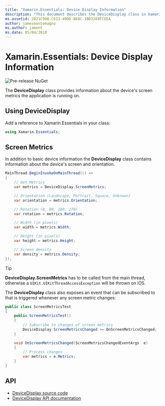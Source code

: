 ```yaml
---
title: "Xamarin.Essentials: Device Display Information"
description: "This document describes the DeviceDisplay class in Xamarin.Essentials, which provides screen metrics for the device on which the application is running."
ms.assetid: 2821C908-C613-490D-8E8C-1BD3269FCEEA
author: jamesmontemagno
ms.author: jamont
ms.date: 05/04/2018
---
```


# Xamarin.Essentials: Device Display Information

![Pre-release NuGet](~/media/shared/pre-release.png)

The **DeviceDisplay** class provides information about the device's screen metrics the application is running on.

## Using DeviceDisplay

Add a reference to Xamarin.Essentials in your class:

```csharp
using Xamarin.Essentials;
```

## Screen Metrics

In addition to basic device information the **DeviceDisplay** class contains information about the device's screen and orientation.

```csharp
MainThread.BeginInvokeOnMainThread(() =>
{
    // Get Metrics
    var metrics = DeviceDisplay.ScreenMetrics;

    // Orientation (Landscape, Portrait, Square, Unknown)
    var orientation = metrics.Orientation;

    // Rotation (0, 90, 180, 270)
    var rotation = metrics.Rotation;

    // Width (in pixels)
    var width = metrics.Width;

    // Height (in pixels)
    var height = metrics.Height;

    // Screen density
    var density = metrics.Density;
});
```

> [!TIP]
> **DeviceDisplay.ScreenMetrics** has to be called from the main thread, otherwise a `UIKit.UIKitThreadAccessException` will be thrown on iOS.

The **DeviceDisplay** class also exposes an event that can be subscribed to that is triggered whenever any screen metric changes:

```csharp
public class ScreenMetricsTest
{
    public ScreenMetricsTest()
    {
        // Subscribe to changes of screen metrics
        DeviceDisplay.ScreenMetricsChanged += OnScreenMetricsChanged;
    }

    void OnScreenMetricsChanged(ScreenMetricsChangedEventArgs  e)
    {
        // Process changes
        var metrics = e.Metrics;
    }
}
```

## API

- [DeviceDisplay source code](https://github.com/xamarin/Essentials/tree/master/Xamarin.Essentials/DeviceDisplay)
- [DeviceDisplay API documentation](xref:Xamarin.Essentials.DeviceDisplay)
